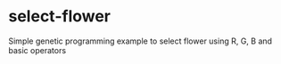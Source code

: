 # select-flower

Simple genetic programming example to select flower using R, G, B and basic operators
